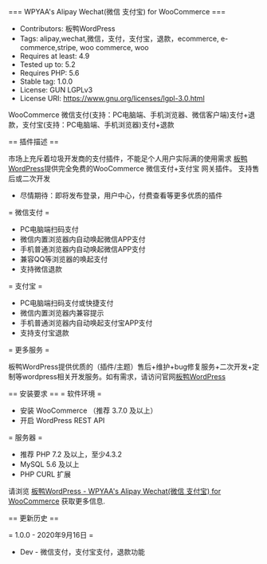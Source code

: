 === WPYAA's Alipay Wechat(微信 支付宝) for WooCommerce ===

- Contributors: 板鸭WordPress
- Tags: alipay,wechat,微信，支付，支付宝，退款，ecommerce, e-commerce,stripe, woo commerce, woo
- Requires at least: 4.9
- Tested up to: 5.2
- Requires PHP: 5.6
- Stable tag: 1.0.0
- License: GUN LGPLv3
- License URI: https://www.gnu.org/licenses/lgpl-3.0.html

 WooCommerce 微信支付(支持：PC电脑端、手机浏览器、微信客户端)支付+退款，支付宝(支持：PC电脑端、手机浏览器)支付+退款

== 插件描述 ==

市场上充斥着垃圾开发商的支付插件，不能足个人用户实际满的使用需求
[板鸭WordPress](https://www.wpyaa.com)提供完全免费的WooCommerce 微信支付+支付宝 网关插件。
支持售后或二次开发

- 尽情期待：即将发布登录，用户中心，付费查看等更多优质的插件

= 微信支付 =
- PC电脑端扫码支付
- 微信内置浏览器内自动唤起微信APP支付
- 手机普通浏览器内自动唤起微信APP支付
- 兼容QQ等浏览器的唤起支付
- 支持微信退款

= 支付宝 =
- PC电脑端扫码支付或快捷支付
- 微信内置浏览器内兼容提示
- 手机普通浏览器内自动唤起支付宝APP支付
- 支持支付宝退款

= 更多服务 =

板鸭WordPress提供优质的（插件/主题）售后+维护+bug修复服务+二次开发+定制等wordpress相关开发服务。如有需求，请访问官网[板鸭WordPress](https://www.wpyaa.com)

== 安装要求 ==
= 软件环境 =
* 安装 WooCommerce （推荐 3.7.0 及以上）
* 开启 WordPress REST API

= 服务器 =

* 推荐 PHP 7.2 及以上，至少4.3.2
* MySQL 5.6 及以上
* PHP CURL 扩展

请浏览 [板鸭WordPress - WPYAA's Alipay Wechat(微信 支付宝) for WooCommerce](https://www.wpyaa.com/product/2.html) 获取更多信息.

== 更新历史 ==

= 1.0.0 - 2020年9月16日 =

* Dev - 微信支付，支付宝支付，退款功能
